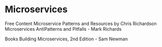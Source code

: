 # Microservices

<ResourceGroupTitle>Free Content</ResourceGroupTitle>
<BadgeLink colorScheme='yellow' badgeText='Read' href='https://microservices.io/index.html'>Microservice Patterns and Resources by Chris Richardson</BadgeLink>
<BadgeLink colorScheme='yellow' badgeText='Read' href='https://www.oreilly.com/content/microservices-antipatterns-and-pitfalls/'>Microservices AntiPatterns and Pitfalls - Mark Richards</BadgeLink>

<ResourceGroupTitle>Books</ResourceGroupTitle>
<BadgeLink colorScheme='yellow' badgeText='Read' href='https://samnewman.io/books/building_microservices_2nd_edition/'>Building Microservices, 2nd Edition - Sam Newman</BadgeLink>